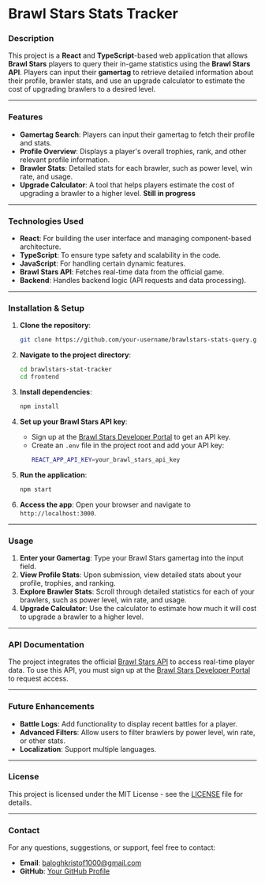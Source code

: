 # Brawl Stars Stats Tracker

### Description
This project is a **React** and **TypeScript**-based web application that allows **Brawl Stars** players to query their in-game statistics using the **Brawl Stars API**. Players can input their **gamertag** to retrieve detailed information about their profile, brawler stats, and use an upgrade calculator to estimate the cost of upgrading brawlers to a desired level.

---

### Features
- **Gamertag Search**: Players can input their gamertag to fetch their profile and stats.
- **Profile Overview**: Displays a player's overall trophies, rank, and other relevant profile information.
- **Brawler Stats**: Detailed stats for each brawler, such as power level, win rate, and usage.
- **Upgrade Calculator**: A tool that helps players estimate the cost of upgrading a brawler to a higher level. **Still in progress**

---

### Technologies Used
- **React**: For building the user interface and managing component-based architecture.
- **TypeScript**: To ensure type safety and scalability in the code.
- **JavaScript**: For handling certain dynamic features.
- **Brawl Stars API**: Fetches real-time data from the official game.
- **Backend**: Handles backend logic (API requests and data processing).

---

### Installation & Setup

1. **Clone the repository**:
    ```bash
    git clone https://github.com/your-username/brawlstars-stats-query.git
    ```

2. **Navigate to the project directory**:
    ```bash
    cd brawlstars-stat-tracker
    cd frontend
    ```

3. **Install dependencies**:
    ```bash
    npm install
    ```

4. **Set up your Brawl Stars API key**:
    - Sign up at the [Brawl Stars Developer Portal](https://developer.brawlstars.com/) to get an API key.
    - Create an `.env` file in the project root and add your API key:
      ```bash
      REACT_APP_API_KEY=your_brawl_stars_api_key
      ```

5. **Run the application**:
    ```bash
    npm start
    ```

6. **Access the app**: Open your browser and navigate to `http://localhost:3000`.

---

### Usage

1. **Enter your Gamertag**: Type your Brawl Stars gamertag into the input field.
2. **View Profile Stats**: Upon submission, view detailed stats about your profile, trophies, and ranking.
3. **Explore Brawler Stats**: Scroll through detailed statistics for each of your brawlers, such as power level, win rate, and usage.
4. **Upgrade Calculator**: Use the calculator to estimate how much it will cost to upgrade a brawler to a higher level.

---

### API Documentation
The project integrates the official [Brawl Stars API](https://developer.brawlstars.com/) to access real-time player data. To use this API, you must sign up at the [Brawl Stars Developer Portal](https://developer.brawlstars.com/) to request access.

---

### Future Enhancements
- **Battle Logs**: Add functionality to display recent battles for a player.
- **Advanced Filters**: Allow users to filter brawlers by power level, win rate, or other stats.
- **Localization**: Support multiple languages.

---

### License
This project is licensed under the MIT License - see the [LICENSE](LICENSE) file for details.

---

### Contact
For any questions, suggestions, or support, feel free to contact:

- **Email**: baloghkristof1000@gmail.com
- **GitHub**: [Your GitHub Profile](https://github.com/Lyyzar)
